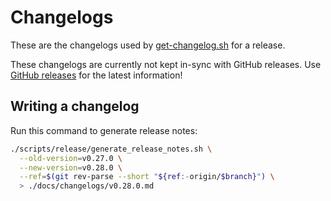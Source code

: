 # Changelogs

These are the changelogs used by [get-changelog.sh](https://github.com/coder/coder/blob/main/scripts/release/changelog.sh) for a release.

These changelogs are currently not kept in-sync with GitHub releases. Use [GitHub releases](https://github.com/coder/coder/releases) for the latest information!

## Writing a changelog

Run this command to generate release notes:

```sh
./scripts/release/generate_release_notes.sh \
  --old-version=v0.27.0 \
  --new-version=v0.28.0 \
  --ref=$(git rev-parse --short "${ref:-origin/$branch}") \
  > ./docs/changelogs/v0.28.0.md
```
